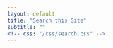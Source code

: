 ```yaml
---
layout: default
title: "Search this Site"
subtitle: ""
<!-- css: "/css/search.css" -->
---
```


<div id="google-custom-search">
<script>
  (function() {
    var cx = '010461225309123456062:mra-l0cug0o';
    var gcse = document.createElement('script');
    gcse.type = 'text/javascript';
    gcse.async = true;
    gcse.src = 'https://cse.google.com/cse.js?cx=' + cx;
    var s = document.getElementsByTagName('script')[0];
    s.parentNode.insertBefore(gcse, s);
  })();
</script>
<gcse:search></gcse:search>
<gcse:searchbox></gcse:searchbox>
<gcse:searchresults></gcse:searchresults>
</div>